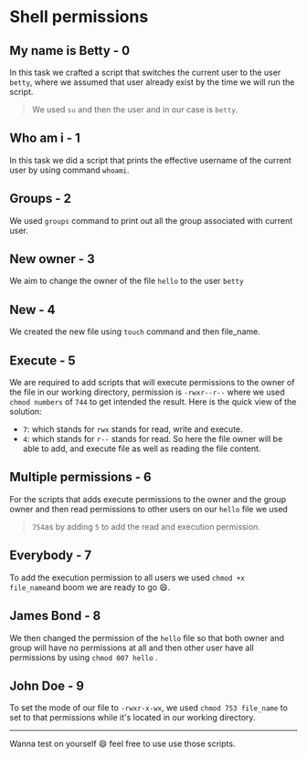 # Shell permissions

## My name is Betty - 0
In this task we crafted a script that switches the current user to the user `betty`, where we assumed that user already exist by the time we will run the script.
> We used `su` and then the user and in our case is `betty`.

## Who am i - 1
In this task we did a script that prints the effective username of the current user by using command `whoami`.

## Groups - 2
We used `groups` command to print out all the group associated with current user.

## New owner - 3
We aim to change the owner of the file `hello` to the user `betty`
## New - 4
We created the new file using `touch` command and then file_name.
## Execute - 5
We are required to add scripts that will execute permissions to the owner of the file in our working directory, permission is `-rwxr--r--` where we used `chmod numbers` of `744` to get intended the result. Here is the quick view of the solution:
- `7`: which stands for `rwx` stands for read, write and execute.
- `4`: which stands for `r--` stands for read.
So here the file owner will be able to add, and execute file as well as reading the file content.

## Multiple permissions - 6
For the scripts that adds execute permissions to the owner and the group owner and then read permissions to other users on our `hello` file we used 
> `754`as by adding `5` to add the read and execution permission.
## Everybody - 7
To add the execution permission to all users we used `chmod +x file_name`and boom we are ready to go :smile:.
## James Bond - 8
We then changed the permission of the `hello` file so that both owner and group will have no permissions at all and then other user have all permissions by using `chmod 007 hello` .
## John Doe - 9
To set the mode of our file to `-rwxr-x-wx`, we used `chmod 753 file_name` to set to that permissions while it's located in our working directory.

---
Wanna test on yourself :smile: feel free to use use those scripts.
